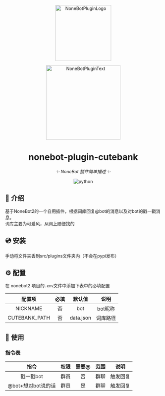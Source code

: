 <div align="center">
  <a href="https://v2.nonebot.dev/store"><img src="https://github.com/A-kirami/nonebot-plugin-template/blob/resources/nbp_logo.png" width="180" height="180" alt="NoneBotPluginLogo"></a>
  <br>
  <p><img src="https://github.com/A-kirami/nonebot-plugin-template/blob/resources/NoneBotPlugin.svg" width="240" alt="NoneBotPluginText"></p>
</div>

<div align="center">

# nonebot-plugin-cutebank

_✨ NoneBot 插件简单描述 ✨_

<img src="https://img.shields.io/badge/python-3.9+-blue.svg" alt="python">

</div>

## 📖 介绍

基于NoneBot2的一个自用插件，根据词库回复@bot的消息以及对bot的戳一戳消息。\
词库主要为可爱风，从网上随便找的

## 💿 安装

手动将文件夹丢到src/plugins文件夹内（不会在pypi发布）

## ⚙️ 配置

在 nonebot2 项目的`.env`文件中添加下表中的必填配置

| 配置项 | 必填 | 默认值 | 说明 |
|:-----:|:----:|:----:|:----:|
| NICKNAME | 否 | bot | bot昵称 |
| CUTEBANK_PATH | 否 | data.json | 词库路径 |

## 🎉 使用
### 指令表
| 指令 | 权限 | 需要@ | 范围 | 说明 |
|:-----:|:----:|:----:|:----:|:----:|
| 戳一戳bot | 群员 | 否 | 群聊 | 触发回复 |
| @bot+想对bot说的话 | 群员 | 是 | 群聊 | 触发回复 |